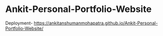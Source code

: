 # Ankit-Personal-Portfolio-Website

Deployment-
https://ankitanshumanmohapatra.github.io/Ankit-Personal-Portfolio-Website/
